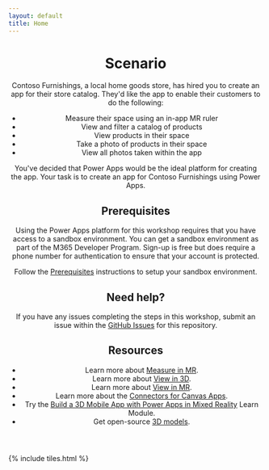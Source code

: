 ```yaml
---
layout: default
title: Home
---
```


<header>
<h1>Scenario</h1>
<p>Contoso Furnishings, a local home goods store, has hired you to create an app for their store catalog. They'd like the app to enable their customers to do the following:

<ul>
<li>Measure their space using an in-app MR ruler</li>
<li>View and filter a catalog of products</li>
<li>View products in their space</li>
<li>Take a photo of products in their space</li>
<li>View all photos taken within the app</li>
</ul>

You've decided that Power Apps would be the ideal platform for creating the app. Your task is to create an app for Contoso Furnishings using Power Apps.</p>

<h2>Prerequisites</h2>
<p>Using the Power Apps platform for this workshop requires that you have access to a sandbox environment. You can get a sandbox environment as part of the M365 Developer Program. Sign-up is free but does require a phone number for authentication to ensure that your account is protected.

Follow the <a href="https://aprilspeight.github.io/workshop-mr-powerapps/prerequisities.html">Prerequisites</a> instructions to setup your sandbox environment.</p>

<h2>Need help?</h2>
<p>If you have any issues completing the steps in this workshop, submit an issue within the <a href="https://github.com/aprilspeight/workshop-mr-powerapps/issues">GitHub Issues</a> for this repository.</p>

<h2>Resources</h2>
<ul>
<li>Learn more about <a href="https://docs.microsoft.com/powerapps/maker/canvas-apps/mixed-reality-component-measure-distance">Measure in MR</a>.</li>

<li>Learn more about <a href="https://docs.microsoft.com/powerapps/maker/canvas-apps/mixed-reality-component-view-3d">View in 3D</a>.</li>

<li>Learn more about <a href="https://docs.microsoft.com/powerapps/maker/canvas-apps/mixed-reality-component-view-mr">View in MR</a>.</li>

<li>Learn more about the <a href="https://docs.microsoft.com/powerapps/maker/canvas-apps/connections-list">Connectors for Canvas Apps</a>.</li>

<li>Try the <a href="https://aka.ms/learn-mrpowerapps">Build a 3D Mobile App with Power Apps in Mixed Reality</a> Learn Module.</li>

<li>Get open-source <a href="https://aka.ms/models">3D models</a>.</li>
</ul>

</header>

{% include tiles.html %}
